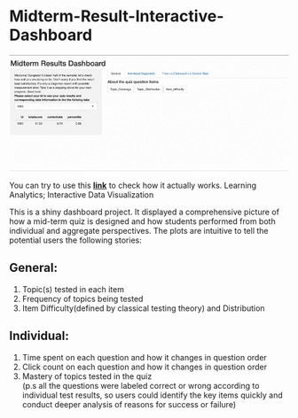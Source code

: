 # Midterm-Result-Interactive-Dashboard
![](gif1.gif)

You can try to use this [**link**](https://lnkd.in/eBpiTtf) to check how it actually works.
Learning Analytics; Interactive Data Visualization

This is a shiny dashboard project. It displayed a comprehensive picture of how a mid-term quiz is designed and how students performed from both individual and aggregate perspectives. The plots are intuitive to tell the potential users the following stories:

## General:
1. Topic(s) tested in each item
2. Frequency of topics being tested
3. Item Difficulty(defined by classical testing theory) and Distribution

## Individual:
1. Time spent on each question and how it changes in question order
2. Click count on each question and how it changes in question order
3. Mastery of topics tested in the quiz<br>
(p.s all the questions were labeled correct or wrong according to individual test results, so users could identify the key items quickly and conduct deeper analysis of reasons for success or failure)



